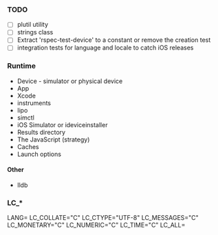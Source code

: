 ### TODO

- [ ] plutil utility
- [ ] strings class
- [ ] Extract 'rspec-test-device' to a constant or remove the creation
  test
- [ ] integration tests for language and locale to catch iOS releases

### Runtime

* Device - simulator or physical device
* App
* Xcode
* instruments
* lipo
* simctl
* iOS Simulator or ideviceinstaller
* Results directory
* The JavaScript (strategy)
* Caches
* Launch options

#### Other

* lldb

### LC\_*

LANG=
LC_COLLATE="C"
LC_CTYPE="UTF-8"
LC_MESSAGES="C"
LC_MONETARY="C"
LC_NUMERIC="C"
LC_TIME="C"
LC_ALL=



